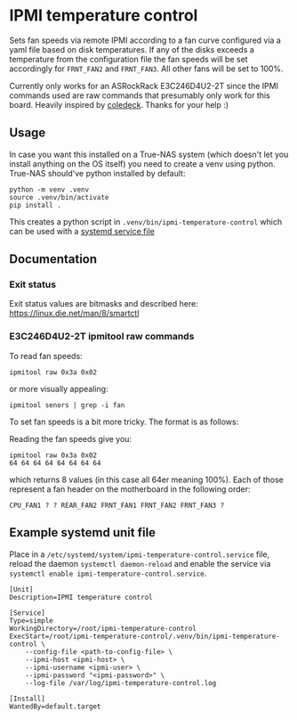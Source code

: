 # IPMI temperature control

Sets fan speeds via remote IPMI according to a fan curve configured via a yaml file based on disk temperatures. If any
of the disks exceeds a temperature from the configuration file the fan speeds will be set accordingly for `FRNT_FAN2`
and `FRNT_FAN3`. All other fans will be set to 100%.

Currently only works for an ASRockRack E3C246D4U2-2T since the IPMI commands used are raw commands that presumably only 
work for this board. Heavily inspired by [coledeck](https://github.com/coledeck/asrock-pwm-ipmi). Thanks for your help :)

## Usage

In case you want this installed on a True-NAS system (which doesn't let you install anything on the OS itself) you need
to create a venv using python. True-NAS should've python installed by default:

```shell
python -m venv .venv
source .venv/bin/activate
pip install .
```

This creates a python script in `.venv/bin/ipmi-temperature-control` which can be used with a 
[systemd service file](#example-systemd-unit-file)

## Documentation

### Exit status

Exit status values are bitmasks and described here: https://linux.die.net/man/8/smartctl

### E3C246D4U2-2T ipmitool raw commands

To read fan speeds:
```shell
ipmitool raw 0x3a 0x02
```

or more visually appealing:

```shell
ipmitool senors | grep -i fan
```

To set fan speeds is a bit more tricky. The format is as follows:

Reading the fan speeds give you:
```
ipmitool raw 0x3a 0x02
64 64 64 64 64 64 64 64
```

which returns 8 values (in this case all 64er meaning 100%). Each of those represent a fan header on the motherboard in
the following order:

```text
CPU_FAN1 ? ? REAR_FAN2 FRNT_FAN1 FRNT_FAN2 FRNT_FAN3 ?
```

## Example systemd unit file

Place in a `/etc/systemd/system/ipmi-temperature-control.service` file, reload the daemon `systemctl daemon-reload` and 
enable the service via `systemctl enable ipmi-temperature-control.service`.

```
[Unit]
Description=IPMI temperature control

[Service]
Type=simple
WorkingDirectory=/root/ipmi-temperature-control
ExecStart=/root/ipmi-temperature-control/.venv/bin/ipmi-temperature-control \
    --config-file <path-to-config-file> \
    --ipmi-host <ipmi-host> \
    --ipmi-username <ipmi-user> \
    --ipmi-password "<ipmi-password>" \
    --log-file /var/log/ipmi-temperature-control.log

[Install]
WantedBy=default.target
```